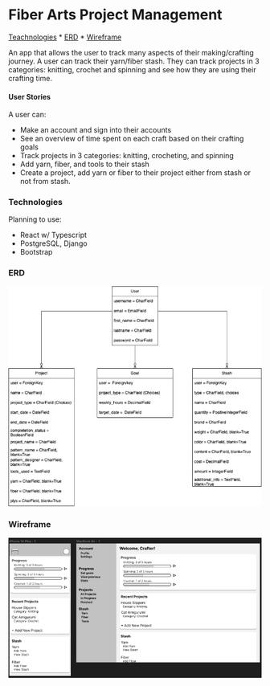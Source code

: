 # Fiber Arts Project Management
[Teachnologies](#technologies) * [ERD](#erd) * [Wireframe](#wireframe)

An app that allows the user to track many aspects of their making/crafting journey. A user can track their yarn/fiber stash. They can track projects in 3 categories: knitting, crochet and spinning and see how they are using their crafting time.

#### User Stories

A user can:
- Make an account and sign into their accounts
- See an overview of time spent on each craft based on their crafting goals
- Track projects in 3 categories: knitting, crocheting, and spinning
- Add yarn, fiber, and tools to their stash
- Create a project, add yarn or fiber to their project either from stash or not from stash.

### Technologies

Planning to use:
- React w/ Typescript
- PostgreSQL, Django
- Bootstrap

### ERD
![ERD](/assets/Final-Project-Fiber-Tracker-Page-3.drawio.png)

### Wireframe
![Wireframes](/assets/fiber-art-figma.png)